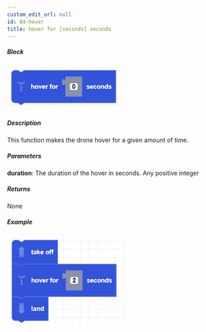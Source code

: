```yaml
---
custom_edit_url: null
id: 04-hover
title: hover for [seconds] seconds
---
```


##### Block

![hover image](hover.png)

##### Description

This function makes the drone hover for a given amount of time.

##### Parameters

**duration**: The duration of the hover in seconds. Any positive integer

##### Returns

None

##### Example

![hover example](hover_example.png)
